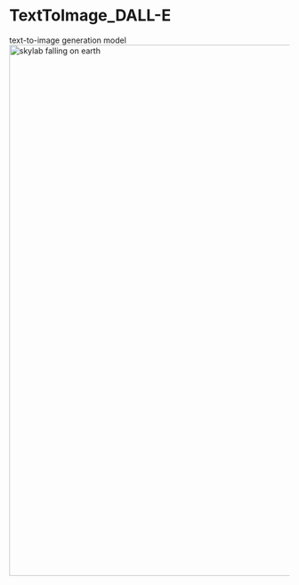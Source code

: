 # TextToImage_DALL-E
  text-to-image generation model
  <img width="954" alt="skylab falling on earth" src="https://user-images.githubusercontent.com/30720494/178917410-94f726c2-c463-47ff-9757-2c73f1587ff7.png">

  
